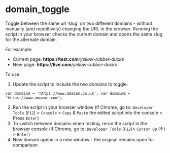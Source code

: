 # domain_toggle

Toggle between the same url ‘slug' on two different domains - without manually (and repetitively) changing the URL in the browser. Running the script in your browser checks the current domain and opens the same slug for the alternate domain. 

For example: 
* Current page: <strong>https://<span></span>test.com</strong><em>/yellow-rubber-ducks</em>
* New page: <strong>https://<span></span>live.com</strong><em>/yellow-rubber-ducks</em>

To use: 
1. Update the script to include the two domains to toggle:

`
var domainA = 'https://www.amazon.co.uk';
var domainB = 'https://www.amazon.com';
`

2. Run the script in your browser window (if Chrome, go to: `Developer Tools` (`F12`) > `Console` > `Copy` & `Paste` the edited script into the console > Press `Enter`) 
3. To switch between domains when testing, rerun the script in the browser console (if Chrome, go to: `Developer Tools` (`F12`)> `Cursor Up` (&#8593;) > `Enter`)
4. New domain opens in a new window - the original remains open for comparison
